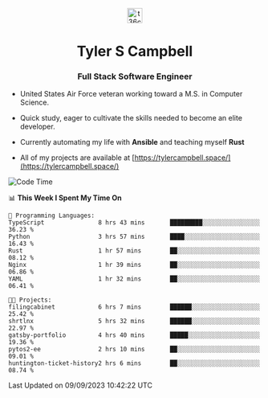 <p align="center">
<a href="https://www.linkedin.com/in/t36campbell" target="blank"><img align="center" src="https://ik.imagekit.io/t36campbell/Portfolio/linkedin.png.original_m8bbGgPh6.png" alt="t36campbell" height="30" width="30" /></a>
</p>
<h1 align="center">Tyler S Campbell</h1>
<h3 align="center">Full Stack Software Engineer</h3>

* United States Air Force veteran working toward a M.S. in Computer Science.

* Quick study, eager to cultivate the skills needed to become an elite developer.

* Currently automating my life with **Ansible** and teaching myself **Rust**

* All of my projects are available at [https://tylercampbell.space/](https://tylercampbell.space/)

<!--START_SECTION:waka-->
![Code Time](http://img.shields.io/badge/Code%20Time-2%2C790%20hrs%2058%20mins-blue)

📊 **This Week I Spent My Time On** 

```text
💬 Programming Languages: 
TypeScript               8 hrs 43 mins       █████████░░░░░░░░░░░░░░░░   36.23 % 
Python                   3 hrs 57 mins       ████░░░░░░░░░░░░░░░░░░░░░   16.43 % 
Rust                     1 hr 57 mins        ██░░░░░░░░░░░░░░░░░░░░░░░   08.12 % 
Nginx                    1 hr 39 mins        ██░░░░░░░░░░░░░░░░░░░░░░░   06.86 % 
YAML                     1 hr 32 mins        ██░░░░░░░░░░░░░░░░░░░░░░░   06.41 % 

🐱‍💻 Projects: 
filingcabinet            6 hrs 7 mins        ██████░░░░░░░░░░░░░░░░░░░   25.42 % 
shrtlnx                  5 hrs 32 mins       ██████░░░░░░░░░░░░░░░░░░░   22.97 % 
gatsby-portfolio         4 hrs 40 mins       █████░░░░░░░░░░░░░░░░░░░░   19.36 % 
pytos2-ee                2 hrs 10 mins       ██░░░░░░░░░░░░░░░░░░░░░░░   09.01 % 
huntington-ticket-history2 hrs 6 mins        ██░░░░░░░░░░░░░░░░░░░░░░░   08.74 % 
```


 Last Updated on 09/09/2023 10:42:22 UTC
<!--END_SECTION:waka-->
